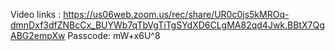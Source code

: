 Video links :
https://us06web.zoom.us/rec/share/UR0c0js5kMROq-dmnDxf3dfZNBcCx_BUYWb7qTbVgTiTgSYdXD6CLgMA82qd4Jwk.BBtX7QgABG2empXw 
Passcode: mW+x6U^8
